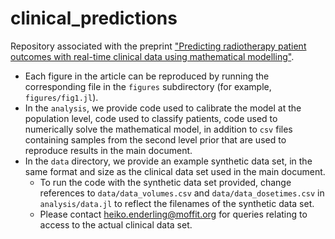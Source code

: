 # clinical_predictions
 
Repository associated with the preprint ["Predicting radiotherapy patient outcomes with real-time clinical data
 using mathematical modelling"](https://arxiv.org/abs/2201.02101).

- Each figure in the article can be reproduced by running the corresponding file in the `figures` subdirectory (for example, `figures/fig1.jl`).
- In the `analysis`, we provide code used to calibrate the model at the population level, code used to classify patients, code used to numerically solve the mathematical model, in addition to `csv` files containing samples from the second level prior that are used to reproduce results in the main document.
- In the `data` directory, we provide an example synthetic data set, in the same format and size as the clinical data set used in the main document.
    - To run the code with the synthetic data set provided, change references to `data/data_volumes.csv` and `data/data_dosetimes.csv` in `analysis/data.jl` to reflect the filenames of the synthetic data set.
    - Please contact [heiko.enderling@moffit.org](mailto:heiko.enderling@moffit.org) for queries relating to access to the actual clinical data set.